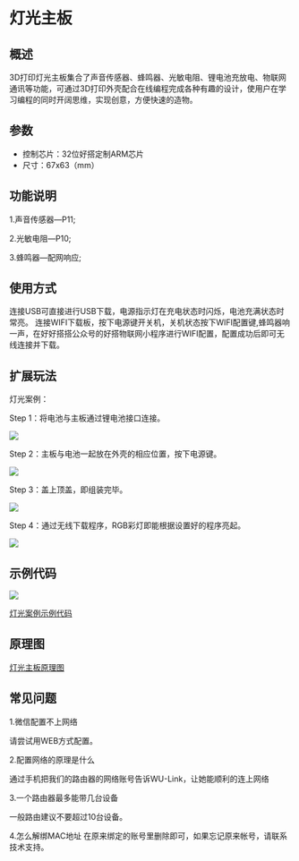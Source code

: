 # 灯光主板

## 概述

3D打印灯光主板集合了声音传感器、蜂鸣器、光敏电阻、锂电池充放电、物联网通讯等功能，可通过3D打印外壳配合在线编程完成各种有趣的设计，使用户在学习编程的同时开阔思维，实现创意，方便快速的造物。

## 参数

* 控制芯片：32位好搭定制ARM芯片 
* 尺寸：67x63（mm）

## 功能说明

1.声音传感器—P11;

2.光敏电阻—P10;

3.蜂鸣器—配网响应;

## 使用方式

连接USB可直接进行USB下载，电源指示灯在充电状态时闪烁，电池充满状态时常亮。 连接WIFI下载板，按下电源键开关机，关机状态按下WIFI配置键,蜂鸣器响一声，在好好搭搭公众号的好搭物联网小程序进行WIFI配置，配置成功后即可无线连接并下载。

## 扩展玩法

灯光案例：

Step 1：将电池与主板通过锂电池接口连接。

![](../../.gitbook/assets/dengguang-1.JPG)

Step 2：主板与电池一起放在外壳的相应位置，按下电源键。

![](../../.gitbook/assets/dengguang-2.png)

Step 3：盖上顶盖，即组装完毕。

![](../../.gitbook/assets/dengguang-3.JPG)

Step 4：通过无线下载程序，RGB彩灯即能根据设置好的程序亮起。

![](../../.gitbook/assets/dengguang-4.JPG)

## 示例代码

![](../../.gitbook/assets/dengguang-5.png)

[灯光案例示例代码](http://www.haohaodada.com/wulink-nano/index.php?id=5700)

## 原理图

[灯光主板原理图](https://github.com/Haohaodada-official/docs/blob/master/3d-da-yin-tao-jian/pdf/灯光主板.pdf)

## 常见问题

1.微信配置不上网络

请尝试用WEB方式配置。

2.配置网络的原理是什么

通过手机把我们的路由器的网络账号告诉WU-Link，让她能顺利的连上网络

3.一个路由器最多能带几台设备

一般路由建议不要超过10台设备。

4.怎么解绑MAC地址 在原来绑定的账号里删除即可，如果忘记原来帐号，请联系技术支持。

